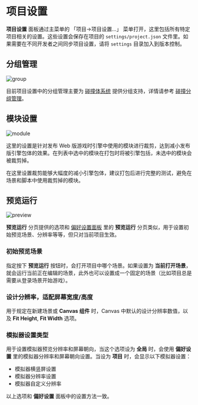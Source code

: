 # 项目设置

**项目设置** 面板通过主菜单的 「项目->项目设置...」 菜单打开，这里包括所有特定项目相关的设置。这些设置会保存在项目的 `settings/project.json` 文件里。如果需要在不同开发者之间同步项目设置，请将 `settings` 目录加入到版本控制。


## 分组管理

![group](project-settings/group.jpg)

目前项目设置中的分组管理主要为 [碰撞体系统](../../physics/collision/index.md) 提供分组支持，详情请参考 [碰撞分组管理](../../physics/collision/collision-group.md)。

## 模块设置

![module](project-settings/module.jpg)

这里的设置是针对发布 Web 版游戏时引擎中使用的模块进行裁剪，达到减小发布版引擎包体的效果。在列表中选中的模块在打包时将被引擎包括，未选中的模块会被裁剪掉。

在这里设置裁剪能够大幅度的减小引擎包体，建议打包后进行完整的测试，避免在场景和脚本中使用裁剪掉的模块。

## 预览运行

![preview](project-settings/preview.jpg)

**预览运行** 分页提供的选项和 [偏好设置面板](preferences.md) 里的 **预览运行** 分页类似，用于设置初始预览场景、分辨率等等，但只对当前项目生效。

### 初始预览场景

指定按下 **预览运行** 按钮时，会打开项目中哪个场景。如果设置为 **当前打开场景**，就会运行当前正在编辑的场景，此外也可以设置成一个固定的场景（比如项目总是需要从登录场景开始游戏）。

### 设计分辨率，适配屏幕宽度/高度

用于规定在新建场景或 **Canvas 组件** 时，Canvas 中默认的设计分辨率数值，以及 **Fit Height**, **Fit Width** 选项。

### 模拟器设置类型

用于设置模拟器预览分辨率和屏幕朝向，当这个选项设为 **全局** 时，会使用 **偏好设置** 里的模拟器分辨率和屏幕朝向设置。当设为 **项目** 时，会显示以下模拟器设置：

- 模拟器横竖屏设置
- 模拟器分辨率设置
- 模拟器自定义分辨率

以上选项和 **偏好设置** 面板中的设置方法一致。

